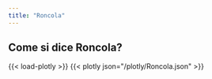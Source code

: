 ```yaml
---
title: "Roncola"
---
```


## Come si dice Roncola?

{{< load-plotly >}}
{{< plotly json="/plotly/Roncola.json" >}}